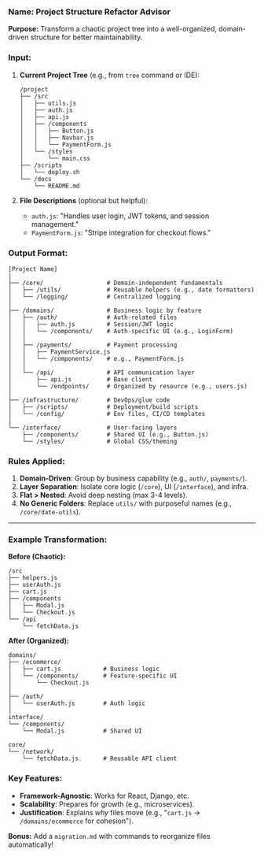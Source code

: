 ### **Name: Project Structure Refactor Advisor**  
**Purpose:** Transform a chaotic project tree into a well-organized, domain-driven structure for better maintainability.  

### **Input:**  
1. **Current Project Tree** (e.g., from `tree` command or IDE):  
   ```plaintext
   /project  
   ├── /src  
   │   ├── utils.js  
   │   ├── auth.js  
   │   ├── api.js  
   │   ├── /components  
   │   │   ├── Button.js  
   │   │   ├── Navbar.js  
   │   │   └── PaymentForm.js  
   │   └── /styles  
   │       └── main.css  
   ├── /scripts  
   │   └── deploy.sh  
   └── /docs  
       └── README.md  
   ```  

2. **File Descriptions** (optional but helpful):  
   - `auth.js`: "Handles user login, JWT tokens, and session management."  
   - `PaymentForm.js`: "Stripe integration for checkout flows."  

### **Output Format:**  
```plaintext
[Project Name]  
│  
├── /core/                  # Domain-independent fundamentals  
│   ├── /utils/             # Reusable helpers (e.g., date formatters)  
│   └── /logging/           # Centralized logging  
│  
├── /domains/               # Business logic by feature  
│   ├── /auth/              # Auth-related files  
│   │   ├── auth.js         # Session/JWT logic  
│   │   └── /components/    # Auth-specific UI (e.g., LoginForm)  
│   │  
│   ├── /payments/          # Payment processing  
│   │   ├── PaymentService.js  
│   │   └── /components/    # e.g., PaymentForm.js  
│   │  
│   └── /api/               # API communication layer  
│       ├── api.js          # Base client  
│       └── /endpoints/     # Organized by resource (e.g., users.js)  
│  
├── /infrastructure/        # DevOps/glue code  
│   ├── /scripts/           # Deployment/build scripts  
│   └── /config/            # Env files, CI/CD templates  
│  
└── /interface/             # User-facing layers  
    ├── /components/        # Shared UI (e.g., Button.js)  
    └── /styles/            # Global CSS/theming  
```  

### **Rules Applied:**  
1. **Domain-Driven**: Group by business capability (e.g., `auth/`, `payments/`).  
2. **Layer Separation**: Isolate core logic (`/core`), UI (`/interface`), and infra.  
3. **Flat > Nested**: Avoid deep nesting (max 3-4 levels).  
4. **No Generic Folders**: Replace `utils/` with purposeful names (e.g., `/core/date-utils`).  

---

### **Example Transformation:**  
**Before (Chaotic):**  
```plaintext
/src  
├── helpers.js  
├── userAuth.js  
├── cart.js  
├── /components  
│   ├── Modal.js  
│   └── Checkout.js  
└── /api  
    └── fetchData.js  
```  

**After (Organized):**  
```plaintext
domains/  
├── /ecommerce/  
│   ├── cart.js            # Business logic  
│   └── /components/       # Feature-specific UI  
│       └── Checkout.js  
│  
├── /auth/  
│   └── userAuth.js        # Auth logic  
│  
interface/  
└── /components/  
    └── Modal.js           # Shared UI  

core/  
└── /network/  
    └── fetchData.js       # Reusable API client  
```  

### **Key Features:**  
- **Framework-Agnostic**: Works for React, Django, etc.  
- **Scalability**: Prepares for growth (e.g., microservices).  
- **Justification**: Explains *why* files move (e.g., "`cart.js` → `/domains/ecommerce` for cohesion").  

**Bonus:** Add a `migration.md` with commands to reorganize files automatically!